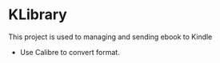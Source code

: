 # KLibrary
This project is used to managing and sending ebook to Kindle
* Use Calibre to convert format.
